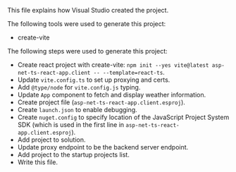 This file explains how Visual Studio created the project.

The following tools were used to generate this project:
- create-vite

The following steps were used to generate this project:
- Create react project with create-vite: `npm init --yes vite@latest asp-net-ts-react-app.client -- --template=react-ts`.
- Update `vite.config.ts` to set up proxying and certs.
- Add `@type/node` for `vite.config.js` typing.
- Update `App` component to fetch and display weather information.
- Create project file (`asp-net-ts-react-app.client.esproj`).
- Create `launch.json` to enable debugging.
- Create `nuget.config` to specify location of the JavaScript Project System SDK (which is used in the first line in `asp-net-ts-react-app.client.esproj`).
- Add project to solution.
- Update proxy endpoint to be the backend server endpoint.
- Add project to the startup projects list.
- Write this file.
